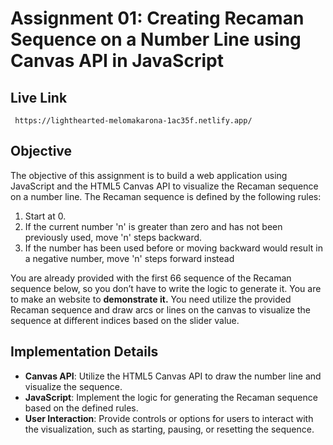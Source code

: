 # Assignment 01: Creating Recaman Sequence on a Number Line using Canvas API in JavaScript

## Live Link
```
 https://lighthearted-melomakarona-1ac35f.netlify.app/
```
## Objective

The objective of this assignment is to build a web application using JavaScript and the HTML5 Canvas API to visualize the Recaman sequence on a number line. The Recaman sequence is defined by the following rules:

1. Start at 0.
2. If the current number 'n' is greater than zero and has not been previously used, move 'n' steps backward.
3. If the number has been used before or moving backward would result in a negative number, move 'n' steps forward instead

You are already provided with the first 66 sequence of the Recaman sequence below, so you don’t have to write the logic to generate it. You are to make an website to **demonstrate it.**
You need utilize the provided Recaman sequence and draw arcs or lines on the canvas to visualize the sequence at different indices based on the slider value.

## Implementation Details

- **Canvas API**: Utilize the HTML5 Canvas API to draw the number line and visualize the sequence.
- **JavaScript**: Implement the logic for generating the Recaman sequence based on the defined rules.
- **User Interaction**: Provide controls or options for users to interact with the visualization, such as starting, pausing, or resetting the sequence.


